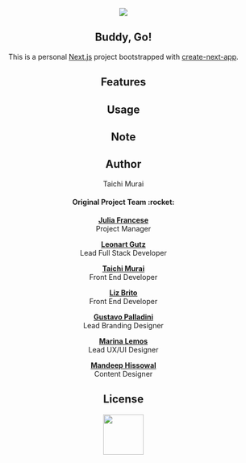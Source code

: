 <p align="center" >
  <a href="https://next-js-buddy-go.vercel.app/"><img src="https://user-images.githubusercontent.com/53918541/112741853-ebfdfc00-8f3d-11eb-8766-730086985748.png" /></a><br />
</p>

<div align="center">
  <h2> Buddy, Go! </h2>
  <p>This is a personal <a href="https://nextjs.org/">Next.js</a> project bootstrapped with <a href="https://github.com/vercel/next.js/tree/canary/packages/create-next-app">create-next-app</a>.</p>

  <h2> Features </h2>

  <h2> Usage </h2>

  <h2> Note </h2>

  <h2> Author </h2>
  Taichi Murai

  <h4> Original Project Team :rocket:</h4>
    <p>
  <a href="https://www.linkedin.com/in/julia-francese/"><strong>Julia Francese</strong></a> <br/> Project Manager
    </p> 
    <p>
      <a href="https://www.linkedin.com/in/leonartgutz/"><strong>Leonart Gutz</strong></a> <br/> Lead Full Stack Developer
    </p>
    <p>
      <a href="https://www.linkedin.com/in/taichimurai/"><strong>Taichi Murai</strong></a> <br/> Front End Developer
    </p>
    <p>
      <a href="https://www.linkedin.com/in/lizcostafernandes/"><strong>Liz Brito</strong></a> <br/> Front End Developer
    </p>
    <p>
      <a href="https://www.linkedin.com/in/gpalladini/"><strong>Gustavo Palladini</strong></a> <br/> Lead Branding Designer
    </p>
    <p>
      <a href="https://www.linkedin.com/in/marinalemos/"><strong>Marina Lemos</strong></a> <br/> Lead UX/UI Designer
    </p>
    <p>
      <a href="https://www.linkedin.com/in/mandykaur09/"><strong>Mandeep Hissowal</strong></a> <br/> Content Designer
    </p>
 


  <h2> License </h2>

  <p align="center" ><a href="https://next-js-buddy-go.vercel.app/"><img src="https://user-images.githubusercontent.com/53918541/112741509-506b8c00-8f3b-11eb-9275-aeb416d6d2bb.gif" width="80px;" /></a></p>
</div>
